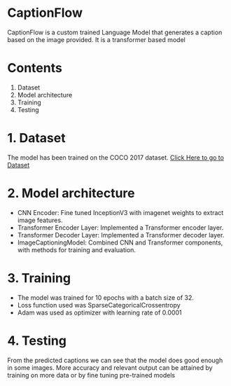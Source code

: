 # CaptionFlow
CaptionFlow is a custom trained Language Model that generates a caption based on the image provided. It is a transformer based model

# Contents
1. Dataset
2. Model architecture
3. Training
4. Testing

# 1. Dataset
The model has been trained on the COCO 2017 dataset. [Click Here to go to Dataset](https://www.kaggle.com/datasets/awsaf49/coco-2017-dataset)

# 2. Model architecture
- CNN Encoder: Fine tuned InceptionV3 with imagenet weights to extract image features.
- Transformer Encoder Layer: Implemented a Transformer encoder layer.
- Transformer Decoder Layer: Implemented a Transformer decoder layer.
- ImageCaptioningModel: Combined CNN and Transformer components, with methods for training and evaluation.

# 3. Training
- The model was trained for 10 epochs with a batch size of 32.
- Loss function used was SparseCategoricalCrossentropy
- Adam was used as optimizer with learning rate of 0.0001

# 4. Testing
From the predicted captions we can see that the model does good enough in some images. More accuracy and relevant output can be attained by training on more data or by fine tuning pre-trained models
